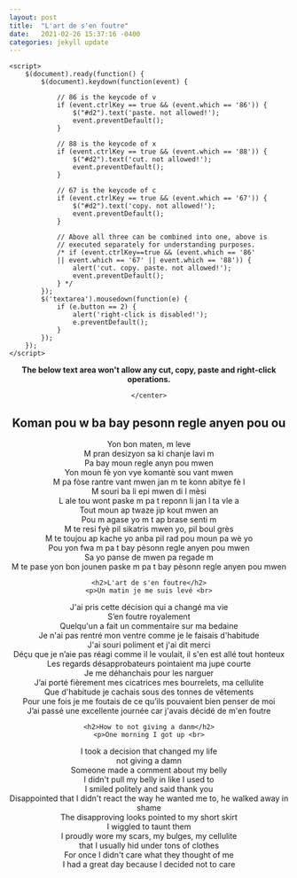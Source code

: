 ```yaml
---
layout: post
title:  "L'art de s'en foutre"
date:   2021-02-26 15:37:16 -0400
categories: jekyll update
---
```

<html>

<head>
	<script src=
"https://ajax.googleapis.com/ajax/libs/jquery/3.4.1/jquery.min.js">
	</script>
	<style>
		#geek {
			padding: 65px 0;
		}
	</style>

	<script>
		$(document).ready(function() {
			$(document).keydown(function(event) {

				// 86 is the keycode of v
				if (event.ctrlKey == true && (event.which == '86')) {
					$("#d2").text('paste. not allowed!');
					event.preventDefault();
				}

				// 88 is the keycode of x
				if (event.ctrlKey == true && (event.which == '88')) {
					$("#d2").text('cut. not allowed!');
					event.preventDefault();
				}

				// 67 is the keycode of c
				if (event.ctrlKey == true && (event.which == '67')) {
					$("#d2").text('copy. not allowed!');
					event.preventDefault();
				}

				// Above all three can be combined into one, above is
				// executed separately for understanding purposes.
				/* if (event.ctrlKey==true && (event.which == '86'
				|| event.which == '67' || event.which == '88')) {
					alert('cut. copy. paste. not allowed!');
					event.preventDefault();
				} */
			});
			$('textarea').mousedown(function(e) {
				if (e.button == 2) {
					alert('right-click is disabled!');
					e.preventDefault();
				}
			});
		});
	</script>
</head>

<body>
	<center>
			<p id="d1" style="font-weight:bolder">
				The below text area won't allow any cut, copy,
				paste and right-click operations.
			</p>
			<p id="d2" style="color:red"></p>

	</center>
</body>

<body>
    <h2>Koman pou w ba bay pesonn regle anyen pou ou</h2>
    <p>Yon bon maten, m leve <br>
  M pran desizyon sa ki chanje lavi m <br>
  Pa bay moun regle anyn pou mwen <br>
  Yon moun fè yon vye komantè sou vant mwen <br>
  M pa fòse rantre vant mwen jan  m te konn abitye fè l <br>
  M souri ba li epi mwen di l mèsi <br>
  L ale tou wont paske m pa t reponn li jan l ta vle a <br>
  Tout moun ap twaze jip kout mwen an <br>
  Pou m agase yo m t ap brase senti m <br>
  M te resi fyè pil sikatris mwen yo, pil boul grès <br>
  M te toujou ap kache yo anba pil rad pou moun pa wè yo <br>
  Pou yon fwa m pa t bay pèsonn regle anyen pou mwen <br>
  Sa yo panse de mwen pa regade m <br>
  M te pase yon bon jounen paske m pa t bay pèsonn regle anyen pou mwen <br></p>

    <h2>L'art de s'en foutre</h2>
    <p>Un matin je me suis levé <br>
  J'ai pris cette décision qui a changé ma vie <br>
  S’en foutre royalement <br>
  Quelqu'un a fait un commentaire sur ma bedaine <br>
  Je n'ai pas rentré mon ventre comme je le faisais d'habitude <br>
  J'ai souri poliment et j'ai dit merci <br>
  Déçu que je n’aie pas réagi comme il le voulait, il s'en est allé tout honteux <br>
  Les regards désapprobateurs pointaient ma jupe courte <br>
  Je me déhanchais pour les narguer <br>
  J’ai porté fièrement mes cicatrices mes bourrelets, ma cellulite <br>
   Que d'habitude je cachais sous des tonnes de vêtements <br>
  Pour une fois je me foutais de ce qu’ils pouvaient bien penser de moi <br>
  J’ai passé une excellente journée car j'avais décidé de m'en foutre <br></p>

    <h2>How to not giving a danm</h2>
    <p>One morning I got up <br>
I took a decision that changed my life <br>
not giving a damn <br>
Someone made a comment about my belly <br>
I didn't pull my belly in like I used to <br>
I smiled politely and said thank you <br>
Disappointed that I didn't react the way he wanted me to, he walked away in shame <br>
The disapproving looks pointed to my short skirt <br>
I wiggled to taunt them <br>
I proudly wore my scars, my bulges, my cellulite <br>
 that I usually hid under tons of clothes <br>
For once I didn't care what they thought of me <br>
I had a great day because I decided not to care <br></p>


</body>
</html>
